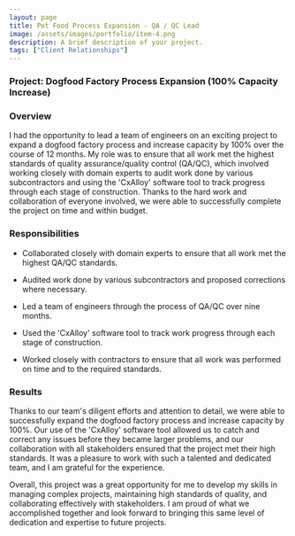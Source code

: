 ```yaml
---
layout: page
title: Pet Food Process Expansion - QA / QC Lead
image: /assets/images/portfolio/item-4.png
description: A brief description of your project.
tags: ["Client Relationships"]
---
```


### Project: Dogfood Factory Process Expansion (100% Capacity Increase)

### Overview
I had the opportunity to lead a team of engineers on an exciting project to expand a dogfood factory process and increase capacity by 100% over the course of 12 months. My role was to ensure that all work met the highest standards of quality assurance/quality control (QA/QC), which involved working closely with domain experts to audit work done by various subcontractors and using the 'CxAlloy' software tool to track progress through each stage of construction. Thanks to the hard work and collaboration of everyone involved, we were able to successfully complete the project on time and within budget.

### Responsibilities
- Collaborated closely with domain experts to ensure that all work met the highest QA/QC standards.

- Audited work done by various subcontractors and proposed corrections where necessary.

- Led a team of engineers through the process of QA/QC over nine months.

- Used the 'CxAlloy' software tool to track work progress through each stage of construction.

- Worked closely with contractors to ensure that all work was performed on time and to the required standards.


### Results
Thanks to our team's diligent efforts and attention to detail, we were able to successfully expand the dogfood factory process and increase capacity by 100%. Our use of the 'CxAlloy' software tool allowed us to catch and correct any issues before they became larger problems, and our collaboration with all stakeholders ensured that the project met their high standards. It was a pleasure to work with such a talented and dedicated team, and I am grateful for the experience.

Overall, this project was a great opportunity for me to develop my skills in managing complex projects, maintaining high standards of quality, and collaborating effectively with stakeholders. I am proud of what we accomplished together and look forward to bringing this same level of dedication and expertise to future projects.